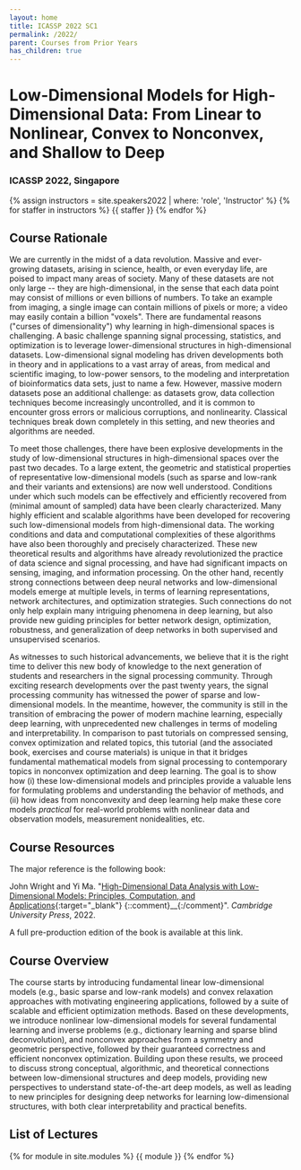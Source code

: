 ```yaml
---
layout: home
title: ICASSP 2022 SC1
permalink: /2022/
parent: Courses from Prior Years
has_children: true
---
```


# Low-Dimensional Models for High-Dimensional Data: From Linear to Nonlinear, Convex to Nonconvex, and Shallow to Deep
### ICASSP 2022, Singapore

{% assign instructors = site.speakers2022 | where: 'role', 'Instructor' %}
{% for staffer in instructors %}
{{ staffer }}
{% endfor %}

## Course Rationale

We are currently in the midst of a data
revolution. Massive and ever-growing datasets, arising in science, health, or
even everyday life, are poised to impact many areas of society. Many of these
datasets are not only large -- they are high-dimensional, in the sense that each
data point may consist of millions or even billions of numbers. To take an
example from imaging, a single image can contain millions of pixels or more; a
video may easily contain a billion "voxels". There are fundamental reasons
("curses of dimensionality") why learning in high-dimensional spaces is
challenging. A basic challenge spanning signal processing, statistics, and
optimization is to leverage lower-dimensional structures in high-dimensional
datasets. Low-dimensional signal modeling has driven developments both in
theory and in applications to a vast array of areas, from medical and
scientific imaging, to low-power sensors, to the modeling and interpretation of
bioinformatics data sets, just to name a few. However, massive modern datasets
pose an additional challenge: as datasets grow, data collection techniques
become increasingly uncontrolled, and it is common to encounter gross errors or
malicious corruptions, and nonlinearity. Classical techniques break down
completely in this setting, and new theories and algorithms are needed. 

To meet those challenges, there have been explosive developments in the study
of low-dimensional structures in high-dimensional spaces over the past two
decades. To a large extent, the geometric and statistical properties of
representative low-dimensional models (such as sparse and low-rank and their
variants and extensions) are now well understood. Conditions under which such
models can be effectively and efficiently recovered from (minimal amount of
sampled) data have been clearly characterized. Many highly efficient and
scalable algorithms have been developed for recovering such low-dimensional
models from high-dimensional data. The working conditions and data and
computational complexities of these algorithms have also been thoroughly and
precisely characterized. These new theoretical results and algorithms have
already revolutionized the practice of data science and signal processing, and
have had significant impacts on sensing, imaging, and information processing.
On the other hand, recently strong connections between deep neural networks and
low-dimensional models emerge at multiple levels, in terms of learning
representations, network architectures, and optimization strategies. Such
connections do not only help explain many intriguing phenomena in deep
learning, but also provide new guiding principles for better network design,
optimization, robustness, and generalization of deep networks in both
supervised and unsupervised scenarios.

As witnesses to such historical advancements, we believe that it is the right
time to deliver this new body of knowledge to the next generation of students and
researchers in the signal processing community. Through exciting research
developments over the past twenty years, the signal processing community has
witnessed the power of sparse and low-dimensional models. In the meantime,
however, the community is still in the transition of embracing the power of
modern machine learning, especially deep learning, with unprecedented new
challenges in terms of modeling and interpretability. In comparison to past
tutorials on compressed sensing, convex optimization and related topics, this
tutorial (and the associated book, exercises and course materials) is unique
in that it bridges fundamental mathematical models from signal processing to
contemporary topics in nonconvex optimization and deep learning. The goal is to
show how (i) these low-dimensional models and principles provide a valuable
lens for formulating problems and understanding the behavior of methods, and
(ii) how ideas from nonconvexity and deep learning help make these core models
*practical* for real-world problems with nonlinear data and observation
models, measurement nonidealities, etc. 

## Course Resources

The major reference is the following book:

John Wright and Yi Ma. "[High-Dimensional Data Analysis with Low-Dimensional
Models: Principles, Computation, and
Applications](https://book-wright-ma.github.io/){:target="_blank"} {::comment}__{:/comment}".  *Cambridge University
Press*, 2022.

A full pre-production edition of the book is available at this link.

## Course Overview

The course starts by introducing fundamental linear low-dimensional models
(e.g., basic sparse and low-rank models) and convex relaxation approaches with
motivating engineering applications, followed by a suite of scalable and
efficient optimization methods. Based on these developments, we introduce
nonlinear low-dimensional models for several fundamental learning and inverse
problems (e.g., dictionary learning and sparse blind deconvolution), and
nonconvex approaches from a symmetry and geometric perspective, followed by
their guaranteed correctness and efficient nonconvex optimization. Building
upon these results, we proceed to discuss strong conceptual, algorithmic, and
theoretical connections between low-dimensional structures and deep models,
providing new perspectives to understand state-of-the-art deep models, as well
as leading to new principles for designing deep networks for learning
low-dimensional structures, with both clear interpretability and practical
benefits.

## List of Lectures

{% for module in site.modules %}
{{ module }}
{% endfor %}
